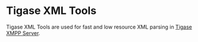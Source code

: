 # Tigase XML Tools 

Tigase XML Tools are used for fast and low resource XML parsing in [Tigase XMPP Server](https://tigase.net).